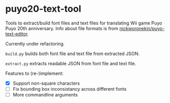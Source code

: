 # puyo20-text-tool

Tools to extract/build font files and text files for translating Wii game Puyo Puyo 20th anniversary.
Info about file formats is from [nickworonekin/puyo-text-editor](//github.com/nickworonekin/puyo-text-editor).

Currently under refactoring.

`build.py` builds both font file and text file from extracted JSON.

`extract.py` extracts readable JSON from font file and text file.

Features to (re-)implement:

- [X] Support non-square characters
- [ ] Fix bounding box inconsistancy across different fonts
- [ ] More commandline arguments
